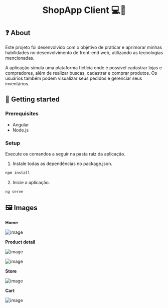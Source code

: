 <h1 align="center" style="font-weight: bold;">ShopApp Client 💻🛒 </h1>

<h2 id="about">❓ About </h2> 
<p>Este projeto foi desenvolvido com o objetivo de praticar e aprimorar minhas habilidades no desenvolvimento de front-end web, utilizando as tecnologias mencionadas.</p> 
<p>A aplicação simula uma plataforma fictícia onde é possível cadastrar lojas e compradores, além de realizar buscas, cadastrar e comprar produtos. Os usuários também podem visualizar seus pedidos e gerenciar seus inventários.</p>

<h2 id="started">🚀 Getting started</h2>

<h3>Prerequisites</h3>

- Angular
- Node.js

<h3>Setup</h3>

Execute os comandos a seguir na pasta raiz da aplicação.

1. Instale todas as dependências no package.json.

```bash
npm install
```

2. Inicie a aplicação.
```bash
ng serve
```


<h2 id="pictures"> 🖼️ Images </h2>

**Home**

![image](https://github.com/user-attachments/assets/41ded46a-7586-4e9b-99c3-950cbc652c72)

**Product detail**

![image](https://github.com/user-attachments/assets/32f0ed33-44fc-4e44-a290-9bb090d4dc4c)

![image](https://github.com/user-attachments/assets/9cbbd674-9d3f-40bb-a684-3e1376314c4e)

**Store**

![image](https://github.com/user-attachments/assets/cbe72d7b-54b7-4265-8bd9-7acec41c594f)

**Cart**

![image](https://github.com/user-attachments/assets/a0a55d88-df0d-4fc2-b93c-808f08085879)



